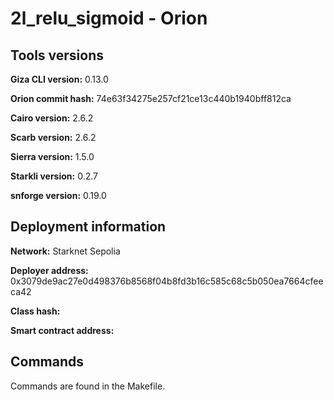 # 2l_relu_sigmoid - Orion

## Tools versions

**Giza CLI version:** 0.13.0

**Orion commit hash:** 74e63f34275e257cf21ce13c440b1940bff812ca

**Cairo version:** 2.6.2

**Scarb version:** 2.6.2

**Sierra version:** 1.5.0

**Starkli version:** 0.2.7

**snforge version:** 0.19.0

## Deployment information

**Network:** Starknet Sepolia

**Deployer address:** 0x3079de9ac27e0d498376b8568f04b8fd3b16c585c68c5b050ea7664cfeeca42

**Class hash:** 

**Smart contract address:** 

## Commands

Commands are found in the Makefile.
